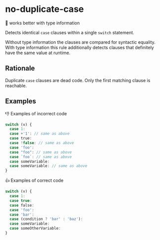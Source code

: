 # no-duplicate-case

:mag_right: works better with type information

Detects identical `case` clauses within a single `switch` statement.

Without type information the clauses are compared for syntactic equality.
With type information this rule additionally detects clauses that definitely have the same value at runtime.

## Rationale

Duplicate `case` clauses are dead code. Only the first matching clause is reachable.

## Examples

:thumbsdown: Examples of incorrect code

```ts
switch (v) {
  case 1:
  case +'1': // same as above
  case true:
  case !false: // same as above
  case 'foo':
  case "foo": // same as above
  case `foo`: // same as above
  case someVariable:
  case someVariable: // same as above
}
```

:thumbsup: Examples of correct code

```ts
switch (v) {
  case 1:
  case true:
  case false:
  case 'foo':
  case 'bar':
  case (condition ? 'bar' : 'baz'):
  case someVariable:
  case someOtherVariable:
}
```
